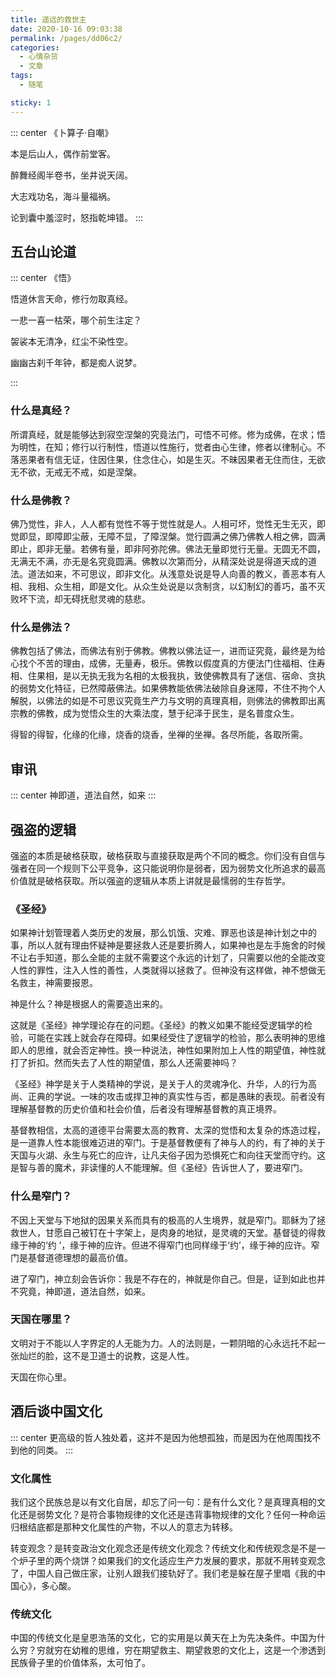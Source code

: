 ```yaml
---
title: 遥远的救世主
date: 2020-10-16 09:03:38
permalink: /pages/dd06c2/
categories: 
  - 心情杂货
  - 文章
tags: 
  - 随笔

sticky: 1
---
```

::: center
《卜算子·自嘲》

本是后山人，偶作前堂客。

醉舞经阁半卷书，坐井说天阔。

大志戏功名，海斗量福祸。

论到囊中羞涩时，怒指乾坤错。
:::

<!-- more -->

## 五台山论道

::: center
《悟》

悟道休言天命，修行勿取真经。

一悲一喜一枯荣，哪个前生注定？

袈裟本无清净，红尘不染性空。

幽幽古刹千年钟，都是痴人说梦。

:::

### 什么是真经？

所谓真经，就是能够达到寂空涅槃的究竟法门，可悟不可修。修为成佛，在求；悟为明性，在知；修行以行制性，悟道以性施行，觉者由心生律，修者以律制心。不落恶果者有信无证，住因住果，住念住心，如是生灭。不昧因果者无住而住，无欲无不欲，无戒无不戒，如是涅槃。

### 什么是佛教？

佛乃觉性，非人，人人都有觉性不等于觉性就是人。人相可坏，觉性无生无灭，即觉即显，即障即尘蔽，无障不显，了障涅槃。觉行圆满之佛乃佛教人相之佛，圆满即止，即非无量。若佛有量，即非阿弥陀佛。佛法无量即觉行无量。无圆无不圆，无满无不满，亦无是名究竟圆满。佛教以次第而分，从精深处说是得道天成的道法。道法如来，不可思议，即非文化。从浅意处说是导人向善的教义，善恶本有人相、我相、众生相，即是文化。从众生处说是以贪制贪，以幻制幻的善巧，虽不灭败坏下流，却无碍抚慰灵魂的慈悲。

### 什么是佛法？

佛教包括了佛法，而佛法有别于佛教。佛教以佛法证一，进而证究竟，最终是为给心找个不苦的理由，成佛，无量寿，极乐。佛教以假度真的方便法门住福相、住寿相、住果相，是以无执无我为名相的太极我执，致使佛教具有了迷信、宿命、贪执的弱势文化特征，已然障蔽佛法。如果佛教能依佛法破除自身迷障，不住不拘个人解脱，以佛法的如是不可思议究竟生产力与文明的真理真相，则佛法的佛教即出离宗教的佛教，成为觉悟众生的大乘法度，慧于纪泽于民生，是名普度众生。

得智的得智，化缘的化缘，烧香的烧香，坐禅的坐禅。各尽所能，各取所需。


## 审讯


::: center
神即道，道法自然，如来
:::

## 强盗的逻辑

强盗的本质是破格获取，破格获取与直接获取是两个不同的概念。你们没有自信与强者在同一个规则下公平竞争，这只能说明你是弱者，因为弱势文化所追求的最高价值就是破格获取。所以强盗的逻辑从本质上讲就是最懦弱的生存哲学。

### 《圣经》

如果神计划管理着人类历史的发展，那么饥饿、灾难、罪恶也该是神计划之中的事，所以人就有理由怀疑神是要拯救人还是要折腾人，如果神也是左手施舍的时候不让右手知道，那么全能的主就不需要这个永远的计划了，只需要以他的全能改变人性的罪性，注入人性的善性，人类就得以拯救了。但神没有这样做，神不想做无名救主，神需要报恩。

神是什么？神是根据人的需要造出来的。

这就是《圣经》神学理论存在的问题。《圣经》的教义如果不能经受逻辑学的检验，可能在实践上就会存在障碍。如果经受住了逻辑学的检验，那么表明神的思维即人的思维，就会否定神性。换一种说法，神性如果附加上人性的期望值，神性就打了折扣。然而失去了人性的期望值，那么人还需要神吗？

《圣经》神学是关于人类精神的学说，是关于人的灵魂净化、升华，人的行为高尚、正典的学说。一味的攻击或捍卫神的真实性与否，都是愚昧的表现。前者没有理解基督教的历史价值和社会价值，后者没有理解基督教的真正境界。

基督教相信，太高的道德平台需要太高的教育、太深的觉悟和太复杂的炼造过程，是一道靠人性本能很难迈进的窄门。于是基督教便有了神与人的约，有了神的关于天国与火湖、永生与死亡的应许，让凡夫俗子因为恐惧死亡和向往天堂而守约。这是智与善的魔术，非读懂的人不能理解。但《圣经》告诉世人了，要进窄门。

### 什么是窄门？

不因上天堂与下地狱的因果关系而具有的极高的人生境界，就是窄门。耶稣为了拯救世人，甘愿自己被钉在十字架上，是肉身的地狱，是灵魂的天堂。基督徒的得救缘于神的‘约
’，缘于神的应许。但进不得窄门也同样缘于‘约’，缘于神的应许。窄门是基督道德理想的最高价值。

进了窄门，神立刻会告诉你：我是不存在的，神就是你自己。但是，证到如此也并不究竟，神即道，道法自然，如来。


### 天国在哪里？

文明对于不能以人字界定的人无能为力。人的法则是，一颗阴暗的心永远托不起一张灿烂的脸，这不是卫道士的说教，这是人性。

天国在你心里。


## 酒后谈中国文化

::: center
更高级的哲人独处着，这并不是因为他想孤独，而是因为在他周围找不到他的同类。
:::

### 文化属性

我们这个民族总是以有文化自居，却忘了问一句：是有什么文化？是真理真相的文化还是弱势文化？是符合事物规律的文化还是违背事物规律的文化？任何一种命运归根结底都是那种文化属性的产物，不以人的意志为转移。

转变观念？是转变政治文化观念还是传统文化观念？传统文化和传统观念是不是一个炉子里的两个烧饼？如果我们的文化适应生产力发展的要求，那就不用转变观念了，中国人自己做庄家，让别人跟我们接轨好了。我们老是躲在屋子里唱《我的中国心》，多心酸。

### 传统文化

中国的传统文化是皇恩浩荡的文化，它的实用是以黄天在上为先决条件。中国为什么穷？穷就穷在幼稚的思维，穷在期望救主、期望救恩的文化上，这是一个渗透到民族骨子里的价值体系，太可怕了。



















